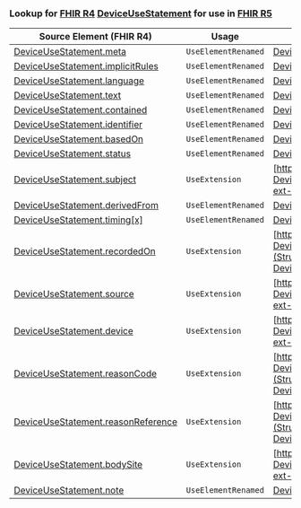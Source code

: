 ### Lookup for [FHIR R4](https://hl7.org/fhir/R4/) [DeviceUseStatement](https://hl7.org/fhir/R4/DeviceUseStatement.html) for use in [FHIR R5](https://hl7.org/fhir/R5/)

| Source Element (FHIR R4) | Usage | Target |
| -------------- | ----- | ------ |
| [DeviceUseStatement.meta](https://hl7.org/fhir/R4/DeviceUseStatement.html#resource) | `UseElementRenamed` | [DeviceUsage.meta](https://hl7.org/fhir/R5/DeviceUsage.html#resource) |
| [DeviceUseStatement.implicitRules](https://hl7.org/fhir/R4/DeviceUseStatement.html#resource) | `UseElementRenamed` | [DeviceUsage.implicitRules](https://hl7.org/fhir/R5/DeviceUsage.html#resource) |
| [DeviceUseStatement.language](https://hl7.org/fhir/R4/DeviceUseStatement.html#resource) | `UseElementRenamed` | [DeviceUsage.language](https://hl7.org/fhir/R5/DeviceUsage.html#resource) |
| [DeviceUseStatement.text](https://hl7.org/fhir/R4/DeviceUseStatement.html#resource) | `UseElementRenamed` | [DeviceUsage.text](https://hl7.org/fhir/R5/DeviceUsage.html#resource) |
| [DeviceUseStatement.contained](https://hl7.org/fhir/R4/DeviceUseStatement.html#resource) | `UseElementRenamed` | [DeviceUsage.contained](https://hl7.org/fhir/R5/DeviceUsage.html#resource) |
| [DeviceUseStatement.identifier](https://hl7.org/fhir/R4/DeviceUseStatement.html#resource) | `UseElementRenamed` | [DeviceUsage.identifier](https://hl7.org/fhir/R5/DeviceUsage.html#resource) |
| [DeviceUseStatement.basedOn](https://hl7.org/fhir/R4/DeviceUseStatement.html#resource) | `UseElementRenamed` | [DeviceUsage.basedOn](https://hl7.org/fhir/R5/DeviceUsage.html#resource) |
| [DeviceUseStatement.status](https://hl7.org/fhir/R4/DeviceUseStatement.html#resource) | `UseElementRenamed` | [DeviceUsage.status](https://hl7.org/fhir/R5/DeviceUsage.html#resource) |
| [DeviceUseStatement.subject](https://hl7.org/fhir/R4/DeviceUseStatement.html#resource) | `UseExtension` | [http://hl7.org/fhir/4.0/StructureDefinition/extension-DeviceUseStatement.subject](StructureDefinition-ext-R4-DeviceUseStatement.subject.html) |
| [DeviceUseStatement.derivedFrom](https://hl7.org/fhir/R4/DeviceUseStatement.html#resource) | `UseElementRenamed` | [DeviceUsage.derivedFrom](https://hl7.org/fhir/R5/DeviceUsage.html#resource) |
| [DeviceUseStatement.timing[x]](https://hl7.org/fhir/R4/DeviceUseStatement.html#resource) | `UseElementRenamed` | [DeviceUsage.timing[x]](https://hl7.org/fhir/R5/DeviceUsage.html#resource) |
| [DeviceUseStatement.recordedOn](https://hl7.org/fhir/R4/DeviceUseStatement.html#resource) | `UseExtension` | [http://hl7.org/fhir/4.0/StructureDefinition/extension-DeviceUseStatement.recordedOn](StructureDefinition-ext-R4-DeviceUseStatement.recordedOn.html) |
| [DeviceUseStatement.source](https://hl7.org/fhir/R4/DeviceUseStatement.html#resource) | `UseExtension` | [http://hl7.org/fhir/4.0/StructureDefinition/extension-DeviceUseStatement.source](StructureDefinition-ext-R4-DeviceUseStatement.source.html) |
| [DeviceUseStatement.device](https://hl7.org/fhir/R4/DeviceUseStatement.html#resource) | `UseExtension` | [http://hl7.org/fhir/4.0/StructureDefinition/extension-DeviceUseStatement.device](StructureDefinition-ext-R4-DeviceUseStatement.device.html) |
| [DeviceUseStatement.reasonCode](https://hl7.org/fhir/R4/DeviceUseStatement.html#resource) | `UseExtension` | [http://hl7.org/fhir/4.0/StructureDefinition/extension-DeviceUseStatement.reasonCode](StructureDefinition-ext-R4-DeviceUseStatement.reasonCode.html) |
| [DeviceUseStatement.reasonReference](https://hl7.org/fhir/R4/DeviceUseStatement.html#resource) | `UseExtension` | [http://hl7.org/fhir/4.0/StructureDefinition/extension-DeviceUseStatement.reasonReference](StructureDefinition-ext-R4-DeviceUseStatement.reasonReference.html) |
| [DeviceUseStatement.bodySite](https://hl7.org/fhir/R4/DeviceUseStatement.html#resource) | `UseExtension` | [http://hl7.org/fhir/4.0/StructureDefinition/extension-DeviceUseStatement.bodySite](StructureDefinition-ext-R4-DeviceUseStatement.bodySite.html) |
| [DeviceUseStatement.note](https://hl7.org/fhir/R4/DeviceUseStatement.html#resource) | `UseElementRenamed` | [DeviceUsage.note](https://hl7.org/fhir/R5/DeviceUsage.html#resource) |

